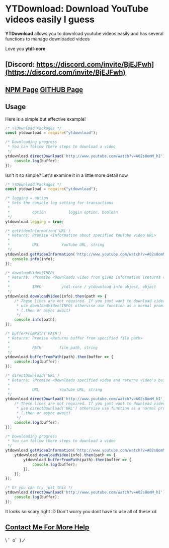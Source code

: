 YTDownload: Download YouTube videos easily I guess
======

<p><b>YTDownload</b> allows you to download youtube videos easily and has several functions to manage downloaded videos</p>
<p>Love you <b>ytdl-core</b></p>

<b>[Discord: https://discord.com/invite/BjEJFwh](https://discord.com/invite/BjEJFwh)</b>
-------

<b>[NPM Page](https://www.npmjs.com/package/ytdownload) [GITHUB Page](https://github.com/barbarbar338/ytdownload)</b>
-------

Usage
------------
<p>Here is a simple but effective example!</p>

```js
/* YTDownload Packages */
const ytdownload = require("ytdownload");

/* Downloading progress
 * You can follow there steps to download a video
 */
ytdownload.directDownload('http://www.youtube.com/watch?v=A02s8omM_hI').then(buffer => {
    console.log(buffer);
});
```

<p>Isn't it so simple? Let's examine it in a little more detail now</p>

```js
/* YTDownload Packages */
const ytdownload = require("ytdownload");

/* logging = option
 * Sets the console log setting for transactions
 *
 *          option          loggin option, boolean
 */
ytdownload.logging = true;

/* getVideoInformation('URL')
 * Returns: Promise <Information about specified YouTube video URL>
 *
 *          URL          YouTube URL, string
 */
ytdownload.getVideoInformation('http://www.youtube.com/watch?v=A02s8omM_hI').then(info => {
   console.info(info);
});

/* downloadVideo(INFO)
 * Returns: ?Promise <Downloads video from given information (returns video path)>
 *
 *          INFO         ytdl-core / ytdownload info object, object
 */
ytdownload.downloadVideo(info).then(path => {
    /* These lines are not required. If you just want to download video
     * use downloadVideo(INFO) othervise use function as a normal promise object
     * (.then or async await)
     */
    console.info(path);
});

/* bufferFromPath('PATH')
 * Returns: Promise <Returns buffer from specified file path>
 *
 *          PATH        file path, string
 */
ytdownload.bufferFromPath(path).then(buffer => {
    console.log(buffer);
});

/* directDownload('URL')
 * Returns: ?Promise <Downloads specified video and returns video's buffer>
 *
 *          URL         YouTube URL, string
 */
ytdownload.directDownload('http://www.youtube.com/watch?v=A02s8omM_hI').then(buffer => {
    /* These lines are not required. If you just want to download video
     * use directDownload('URL') othervise use function as a normal promise object
     * (.then or async await)
     */
    console.log(buffer);
});

/* Downloading progress
 * You can follow there steps to download a video
 */
ytdownload.getVideoInformation('http://www.youtube.com/watch?v=A02s8omM_hI').then(info => {
    ytdownload.downloadVideo(info).then(path => {
        ytdownload.bufferFromPath(path).then(buffer => {
            console.log(buffer);
        });
    });
});

/* Or you can try just this */
ytdownload.directDownload('http://www.youtube.com/watch?v=A02s8omM_hI').then(buffer => {
    console.log(buffer);
});
```

<p>It looks so scary right :D Don't worry you dont have to use all of these xd</p>

[Contact Me For More Help](https://www.is-my.fun/ulas)
-------------------

\ ゜o゜)ノ